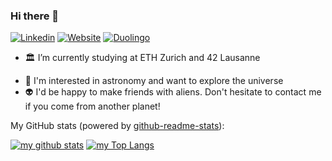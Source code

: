 ### Hi there 👋

[![Linkedin](https://img.shields.io/badge/-LinkedIn-0A66C2?style=flat&logo=Linkedin&logoColor=white)](https://www.linkedin.com/in/yelan-tao/)
[![Website](https://img.shields.io/badge/Website-181717?style=flat&logo=GitHub&logoColor=white)](https://glanfaloth.github.io/portfolio/)
[![Duolingo](https://img.shields.io/badge/Duolingo-58CC02?style=flat&logo=Duolingo&logoColor=white)](https://preview.duolingo.com/profile/glanfaloth)
<!-- [![Lichess](https://img.shields.io/badge/Lichess-000000?style=flat&logo=Lichess&logoColor=white)](https://lichess.org/@/glanfaloth)
[![Instagram](https://img.shields.io/badge/-Instagram-E4405F?style=flat&logo=Instagram&logoColor=white)](https://www.instagram.com/glanfaloth_cevnas/) -->

- 🏛 I’m currently studying at ETH Zurich and 42 Lausanne

<!-- [![Piscine](https://badge42.vercel.app/api/v2/cl75w8j7500060gmr6xzkcqyh/stats?cursusId=9&coalitionId=piscine)](https://profile.intra.42.fr/users/ytao)[![42Cursus](https://badge42.vercel.app/api/v2/cl75w8j7500060gmr6xzkcqyh/stats?cursusId=21&coalitionId=191)](https://profile.intra.42.fr/users/ytao) -->
- 🔭 I'm interested in astronomy and want to explore the universe
- 👽 I'd be happy to make friends with aliens. Don't hesitate to contact me if you come from another planet!

My GitHub stats (powered by [github-readme-stats](https://github.com/anuraghazra/github-readme-stats)):

[![my github stats](https://github-readme-stats.vercel.app/api?username=Glanfaloth&count_private=true&show_icons=true&hide_title=true&hide_border=true&theme=dracula)](https://github.com/Glanfaloth)
[![my Top Langs](https://github-readme-stats.vercel.app/api/top-langs/?username=Glanfaloth&langs_count=10&layout=compact&hide=Lua&hide_title=true&theme=dracula)](https://github.com/Glanfaloth)
